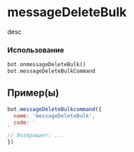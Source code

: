 # messageDeleteBulk
desc
### Использование
```php
bot.onmessageDeleteBulk()
bot.messageDeleteBulkCommand
```
## Пример(ы)

```javascript
bot.messageDeleteBulkcommand({
  name: 'messageDeleteBulk',
  code: `
`
// Возвращает: ...
})
```